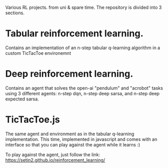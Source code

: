 Various RL projects. from uni & spare time. The repository is divided into 3 sections.

# Tabular reinforcement learning. 
Contains an implementation of an n-step tabular q-learning algorithm in a custom TicTacToe environemnt

# Deep reinforcement learning. 
Contains an agent that solves the open-ai "pendulum" and "acrobot" tasks using 3 different agents: n-step dqn, n-step deep sarsa, and n-step deep expected sarsa.

# TicTacToe.js
The same agent and environment as in the tabular q-learning implementation. This time, implemented in javascript and comes with an interface so that you can play against the agent while it learns :)

To play against the agent, just follow the link: https://setin2.github.io/reinforcement_learning/
